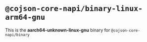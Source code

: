 # `@cojson-core-napi/binary-linux-arm64-gnu`

This is the **aarch64-unknown-linux-gnu** binary for `@cojson-core-napi/binary`
